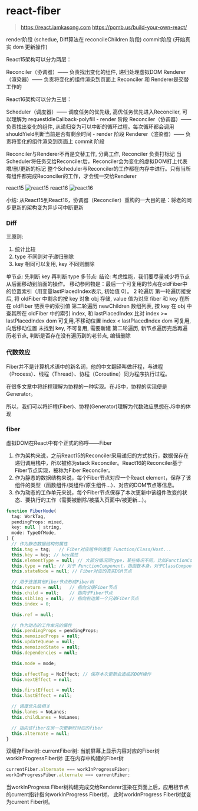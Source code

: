 # react-fiber

> https://react.iamkasong.com
> https://pomb.us/build-your-own-react/


render阶段 (schedue, Diff算法在 reconcileChildren 阶段)
commit阶段 (开始真实 dom 更新操作)


React15架构可以分为两层：

Reconciler（协调器）—— 负责找出变化的组件, 递归处理虚拟DOM
Renderer（渲染器）—— 负责将变化的组件渲染到页面上
Reconciler 和 Renderer是交替工作的


React16架构可以分为三层：

Scheduler（调度器）—— 调度任务的优先级, 高优任务优先进入Reconciler, 可以理解为 requestIdleCallback-polyfill - render 阶段
Reconciler（协调器）—— 负责找出变化的组件, 从递归变为可以中断的循环过程。每次循环都会调用shouldYield判断当前是否有剩余时间 - render 阶段
Renderer（渲染器）—— 负责将变化的组件渲染到页面上 commit 阶段

Reconciler与Renderer不再是交替工作, 分离工作, Reconciler 负责打标记
当Scheduler将任务交给Reconciler后，Reconciler会为变化的虚拟DOM打上代表增/删/更新的标记
整个Scheduler与Reconciler的工作都在内存中进行。只有当所有组件都完成Reconciler的工作，才会统一交给Renderer


react15
![react15](https://react.iamkasong.com/img/v15.png)
react16
![react16](https://react.iamkasong.com/img/process.png)


小结: 
从React15到React16，协调器（Reconciler）重构的一大目的是：将老的同步更新的架构变为异步可中断更新
### Diff
三原则:
1. 统计比较
2. type 不同则对子递归删除
3. key 相同可以复用, key 不同则删除


单节点:
    先判断 key 再判断 type
多节点:
    结论: 考虑性能，我们要尽量减少将节点从后面移动到前面的操作。
    移动参照物是：最后一个可复用的节点在oldFiber中的位置索引（用变量lastPlacedIndex表示, 初始值 0）。
    2 轮遍历
    第一轮遍历接受后, 将 oldFiber 中剩余的按 key 对象 obj 存储, value 值为对应 fiber 和 key 在所在 oldFiber 链表中的索引值
    第二轮遍历 newChildren 数组列表, 按 key 在 obj 中查其所在 oldFiber 中的索引 index, 和 lastPlacedIndex 比对
    index >= lastPlacedIndex dom 可复用,不移动位置
    index <  lastPlacedIndex dom 可复用,向后移动位置
    未找到 key, 不可复用, 需要新建
    第二轮遍历, 新节点遍历完后再遍历老节点, 判断是否存在没有遍历到的老节点, 编辑删除




### 代数效应
Fiber并不是计算机术语中的新名词，他的中文翻译叫做纤程，与进程（Process）、线程（Thread）、协程（Coroutine）同为程序执行过程。

在很多文章中将纤程理解为协程的一种实现。在JS中，协程的实现便是Generator。

所以，我们可以将纤程(Fiber)、协程(Generator)理解为代数效应思想在JS中的体现


### fiber
虚拟DOM在React中有个正式的称呼——Fiber
1. 作为架构来说，之前React15的Reconciler采用递归的方式执行，数据保存在递归调用栈中，所以被称为stack Reconciler。React16的Reconciler基于Fiber节点实现，被称为Fiber Reconciler。
2. 作为静态的数据结构来说，每个Fiber节点对应一个React element，保存了该组件的类型（函数组件/类组件/原生组件...）、对应的DOM节点等信息。
3. 作为动态的工作单元来说，每个Fiber节点保存了本次更新中该组件改变的状态、要执行的工作（需要被删除/被插入页面中/被更新...）。

```js
function FiberNode(
  tag: WorkTag,
  pendingProps: mixed,
  key: null | string,
  mode: TypeOfMode,
) {
  // 作为静态数据结构的属性
  this.tag = tag;   // Fiber对应组件的类型 Function/Class/Host...
  this.key = key; // key属性
  this.elementType = null; // 大部分情况同type，某些情况不同，比如FunctionComponent使用React.memo包裹
  this.type = null; // 对于 FunctionComponent，指函数本身，对于ClassComponent，指class，对于HostComponent，指DOM节点tagName
  this.stateNode = null; // Fiber对应的真实DOM节点

  // 用于连接其他Fiber节点形成Fiber树
  this.return = null;   // 指向父级Fiber节点
  this.child = null;    // 指向子Fiber节点
  this.sibling = null;  // 指向右边第一个兄弟Fiber节点
  this.index = 0;

  this.ref = null;

  // 作为动态的工作单元的属性
  this.pendingProps = pendingProps;
  this.memoizedProps = null;
  this.updateQueue = null;
  this.memoizedState = null;
  this.dependencies = null;

  this.mode = mode;

  this.effectTag = NoEffect; // 保存本次更新会造成的DOM操作
  this.nextEffect = null;

  this.firstEffect = null;
  this.lastEffect = null;

  // 调度优先级相关
  this.lanes = NoLanes;
  this.childLanes = NoLanes;

  // 指向该fiber在另一次更新时对应的fiber
  this.alternate = null;
}
```

双缓存Fiber树:
currentFiber树: 当前屏幕上显示内容对应的Fiber树
workInProgressFiber树: 正在内存中构建的Fiber树

```js
currentFiber.alternate === workInProgressFiber;
workInProgressFiber.alternate === currentFiber;
```

当workInProgress Fiber树构建完成交给Renderer渲染在页面上后，应用根节点的current指针指向workInProgress Fiber树，
此时workInProgress Fiber树就变为current Fiber树。